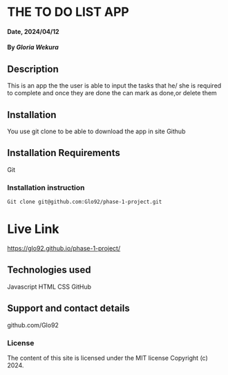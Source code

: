 # THE TO DO LIST APP 

#### Date, 2024/04/12

#### By *Gloria Wekura*

## Description
This is an app the the user is able to input the tasks that he/ she is required to complete and once they are done the can mark as done,or delete them 

## Installation
You use git clone to be able to download the app in site Github

## Installation Requirements
Git

### Installation instruction
```
Git clone git@github.com:Glo92/phase-1-project.git

```

# Live Link
https://glo92.github.io/phase-1-project/


## Technologies used
Javascript 
HTML
CSS
GitHub 

## Support and contact details
github.com/Glo92

### License
The content of this site is licensed under the MIT license
Copyright (c) 2024.
